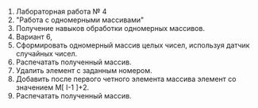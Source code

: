 1) Лабораторная работа № 4 
2) "Работа с одномерными массивами"
3) Получение навыков обработки одномерных массивов.
4) Вариант 6, 
1) Сформировать одномерный массив целых чисел,
используя датчик случайных чисел.
2) Распечатать полученный массив.
3) Удалить элемент с заданным номером.
4) Добавить после первого четного элемента массива
элемент со значением M[ I-1 ]+2.
5) Распечатать полученный массив.
